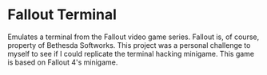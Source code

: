# Fallout Terminal

Emulates a terminal from the Fallout video game series.  Fallout is, of course, property of Bethesda Softworks.  This project was a personal challenge to myself to see if I could replicate the terminal hacking minigame.  This game is based on Fallout 4's minigame.